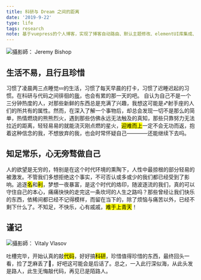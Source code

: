 ```yaml
---
title: 科研与 Dream 之间的距离
date: '2019-9-22'
type: life
tags: research
note: 基于vuepress的个人博客，实现了博客自动路由、默认主题修改、elementUI库集成、mp3背景播放、标签墙、评论功能
---
```


![攝影師： Jeremy Bishop  ](https://eric-sheng-1300164148.cos.ap-guangzhou.myqcloud.com/2019/10/20/de177367f81ecadca51b3b2b42de38a6.jpg)

## 生活不易，且行且珍惜
习惯了凌晨两三点睡觉💤的生活，习惯了每天早晨的打卡，习惯了迟睡迟起的习惯。在科研与代码之间徘徊的[我]()，也会有累的那一天的吧。
自认为自己不是一个三分钟热度的人，对那些新鲜的东西总是充满了兴趣，我想这可能是♐射手座的人们的所共有的属性。然而，在深入了解一个事物后，却总会发现一切不是那么的简单，热情燃烧的熊熊烈火，遇到那些仿佛永远无法触及的真知，那些只靠努力无法拉近的距离，轻轻易易的就能浇灭刚点燃的星火，<mark>迎难而上</mark>一定不会无功而返，抱着这种信念的我，不想放弃的我，也会时常怀疑自己————还能继续下去吗。
## 知足常乐，心无旁骛做自己
人的欲望是无穷的，特别是在这个时代环境的熏陶下，人性中最掠根的部分轻易的被激发。不管我们多想拒绝这个事实，不可否认或多或少的我们都已经受到了影响。追逐<mark>名</mark>和<mark>利</mark>，梦想一夜暴富，是这个时代的烙印，随波逐流的我们，真的可以守住自己的本心，痛痛快快的走完这一条坎坷的人生之路吗？那些曾经让我们快乐的东西，依稀间都已经不记得模样，而留在当下的，除了烦恼与痛苦以外，已经不剩下什么了。不知足，不快乐，心有戚戚，<mark>难于上青天</mark>！
## 谨记

![攝影師： Vitaly Vlasov  ](https://eric-sheng-1300164148.cos.ap-guangzhou.myqcloud.com/2019/10/20/17fa5b11f0cbb9a24b569d1fce30fd51.jpg)


吐槽完毕，开始认真的敲<mark>代码</mark>，好好搞<mark>科研</mark>，珍惜值得珍惜的东西，最终回头一看，捡了芝麻丢了🍉，好吧这可能会是后话了。总之，一入此行深似海，从此头发是路人，此生无悔敲代码，再见已是陌路人。